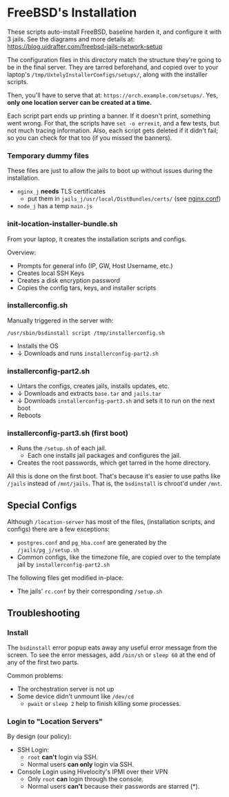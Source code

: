 # FreeBSD's Installation

These scripts auto-install FreeBSD, baseline harden it, and configure it with 3 jails. See
the diagrams and more details at: https://blog.uidrafter.com/freebsd-jails-network-setup

The configuration files in this directory match the structure they're going to be
in the final server. They are tarred beforehand, and copied over to your
laptop's `/tmp/UxtelyInstallerConfigs/setups/`, along with the installer scripts.

Then, you'll have to serve that at: `https://orch.example.com/setups/`. Yes,
**only one location server can be created at a time.**

Each script part ends up printing a banner. If it doesn't print, something
went wrong. For that, the scripts have `set -o errexit`, and a few tests,
but not much tracing information. Also, each script gets deleted if it
didn't fail; so you can check for that too (if you missed the banners).

### Temporary dummy files
These files are just to allow the jails to boot up without issues during the installation.
- `nginx_j` **needs** TLS certificates
  - put them in `jails_j/usr/local/DistBundles/certs/` (see [nginx.conf](./jails/nginx_j/usr/local/etc/nginx/nginx.conf))
- `node_j` has a temp `main.js`


### init-location-installer-bundle.sh
From your laptop, it creates the installation scripts and configs.

Overview:
- Prompts for general info (IP, GW, Host Username, etc.)
- Creates local SSH Keys
- Creates a disk encryption password
- Copies the config tars, keys, and installer scripts


### installerconfig.sh
Manually triggered in the server with: 
```shell script
/usr/sbin/bsdinstall script /tmp/installerconfig.sh
```
- Installs the OS
- ↓ Downloads and runs `installerconfig-part2.sh`

### installerconfig-part2.sh
- Untars the configs, creates jails, installs updates, etc. 
- ↓ Downloads and extracts `base.tar` and `jails.tar`
- ↓ Downloads `installerconfig-part3.sh` and sets it to run on the next boot
- Reboots

### installerconfig-part3.sh (first boot)
- Runs the `/setup.sh` of each jail. 
    - Each one installs jail packages and configures the jail. 
- Creates the root passwords, which get tarred in the home directory.

All this is done on the first boot. That's because it's easier to use paths like
`/jails` instead of `/mnt/jails`. That is, the `bsdinstall` is chroot'd under `/mnt`.


## Special Configs
Although `/location-server` has most of the files, (installation
scripts, and configs) there are a few exceptions:

- `postgres.conf` and `pg_hba.conf` are generated by the `/jails/pg_j/setup.sh`
- Common configs, like the timezone file, are copied over
to the template jail by `installerconfig-part2.sh`

The following files get modified in-place:
- The jails' `rc.conf` by their corresponding `/setup.sh`


## Troubleshooting

### Install
The `bsdinstall` error popup eats away any useful error message from the screen. To see
the error messages, add `/bin/sh` or `sleep 60` at the end of any of the first two parts.

Common problems:
- The orchestration server is not up
- Some device didn't unmount like `/dev/cd`
  - `pwait` or `sleep 2` help to finish killing some processes. 


### Login to "Location Servers"
By design (our policy):
- SSH Login:
	- `root` **can't** login via SSH.
	- Normal users **can only** login via SSH.
- Console Login using Hivelocity's IPMI over their VPN
	- Only `root` **can** login through the console.
	- Normal users **can't** because their passwords are starred (*).
